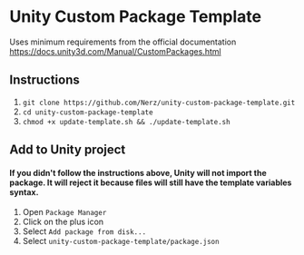 # Unity Custom Package Template

Uses minimum requirements from the official documentation https://docs.unity3d.com/Manual/CustomPackages.html 

## Instructions
1. `git clone https://github.com/Nerz/unity-custom-package-template.git`
2. `cd unity-custom-package-template`
2. `chmod +x update-template.sh && ./update-template.sh`

## Add to Unity project
#### If you didn't follow the instructions above, Unity will not import the package. It will reject it because files will still have the template variables syntax.

1. Open `Package Manager`
2. Click on the plus icon
3. Select `Add package from disk...`
4. Select `unity-custom-package-template/package.json`
